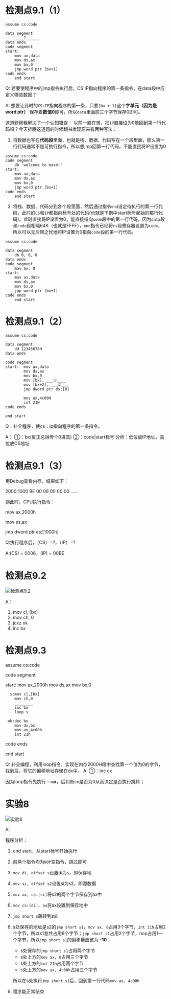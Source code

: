 # 检测点9.1（1）
```assemble
assume cs:code

data segment
    ____?______
data ends
code segment
start:
    mov ax,data
    mov ds,ax
    mov bx,0
    jmp word ptr [bx+1]
code ends
    end start
```

Q: 若要使程序中的jmp指令执行后，CS:IP指向程序的第一条指令，在data段中应定义哪些数据？

A: 想要让此时的`CS:IP`指向程序的第一条，只要`[bx + 1]`这个**字单元（因为是word ptr）** 保存着**数值0**即可，所以`data`里面前三个字节保存0即可。

这道题帮我解决了一个认知错误：
以前一直在想，把`IP`直接设为0能回到第一行代码吗？今天折腾这道题的时候翻书发现原来有两种写法：

1. 将数据也写在**代码段**里面，也就是栈、数据、代码写在一个段里面，那么第一行代码通常不是可执行指令，所以想jmp回第一行代码，不能直接将IP设置为0
```assemble
assume cs:code
code segment
    db 'welcome to masm!'
start:
    mov ax,data
    mov ds,ax
    mov bx,0
    jmp word ptr [bx+1]
code ends
    end start
```

2. 将栈、数据、代码分到各个段里面，然后通过指令`end`设定待执行的第一行代码，此时的`CS`和`IP`都指向标号处的代码(也就是下例中start标号起始的那行代码)。此时直接将IP设置为0，能直接指向`code`段中的第一行代码，因为`data`段和`code`段相隔64K（也就是FFFF），`end`指令已经将`cs`段寄存器设置为`code`，所以可以无后顾之忧地将IP设置为0指向`code`段的第一行代码。
```assemble
assume cs:code

data segment
    db 0, 0, 0
data ends
code segment
    mov ax, 0
start:
    mov ax,data
    mov ds,ax
    mov bx,0
    jmp word ptr [bx+1]
code ends
    end start
```

# 检测点9.1（2）
```assemble
assume cs:code

data segment
    dd 12345678H
data ends

code segment
start:  mov ax,data
        mov ds,ax
        mov bx,0
        mov [bx], ___①____
        mov [bx+2], ___②___
        jmp dword ptr ds:[0]

        mov ax,4c00H
        int 21H
code ends

end start
```
Q：补全程序，使cs：ip指向程序的第一条指令。

A：
①：bx(反正总得传个0进去)
②：code|start标号
分析：低位放IP地址，高位放CS地址


# 检测点9.1（3）
用Debug查看内存，结果如下：

2000:1000 BE 00 06 00 00 00 ......

则此时，CPU执行指令：

mov ax,2000h

mov es,ax

jmp dword ptr es:[1000h]

Q:执行程序后，（CS）=?，（IP）=?

A:(CS) = 0006，(IP) = 00BE

# 检测点9.2
![检测点9.2](https://blog-1252749790.cos.ap-shanghai.myqcloud.com/assemble/jiancedian9.2.png)

A：

1. mov cl, [bx]
2. mov ch, 0
3. jcxz ok
4. inc bx



# 检测点9.3
assume cs:code

code segment

start:  mov ax,2000h
        mov ds,ax
        mov bx,0

      s:mov cl,[bx]
        mov ch,0
        ________
        inc bx
        loop s

     ok:dec bx
        mov dx,bx
        mov ax,4c00h
        int 21h
code ends

end start

Q: 补全编程，利用loop指令，实现在内存2000H段中查找第一个值为0的字节，找到后，将它的偏移地址存储在dx中。
A: 
①：inc cx

因为loop指令先执行 **--cx**，后判断cx是否为0从而决定是否执行跳转；


# 实验8
![实验8](https://blog-1252749790.cos.ap-shanghai.myqcloud.com/assemble/exp8.png)

A:

程序分析：

1. end start，从start标号开始执行
2. 前两个指令均为`NOP`空指令，跳过即可
3. `mov di, offset s`设置di为s，即保存地
4. `mov si, offset s2`设置si为s2，即源数据
5. `mov ax, cs:[si]`将s2的两个字节保存到ax中
6. `mov cs:[di], ax`将ax设置到保存地中
7. `jmp short s`跳转到s处
8. s处保存的地址是s2的`jmp short s1`，`mov ax, 0`占用3个字节，`int 21h`占用2个字节，所以s1总共占用8个字节；`jmp short s1`占用2个字节，nop占用1一个字节，所以`jmp short s1`的偏移量应该为 **-10**；
    - s处保存的`jmp short s1`占用两个字节
    - s处上方的`mov ax, 0`占用三个字节
    - s处上方的`int 21h`占用两个字节
    - s处上方的`mov ax, 4c00h`占用三个字节
    
    所以在s处执行`jmp short s1`后，回到第一行代码`mov ax, 4c00h`
9. 程序能正常结束

